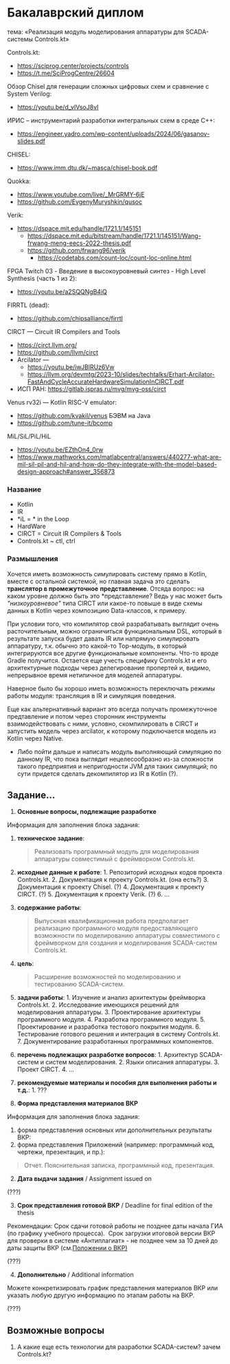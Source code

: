 # Бакалаврский диплом

тема: «Реализация модуль моделирования аппаратуры для SCADA-системы Controls.kt»

Controls.kt: 
- https://sciprog.center/projects/controls
- https://t.me/SciProgCentre/26604

Обзор Chisel для генерации сложных цифровых схем и сравнение с System Verilog:
- https://youtu.be/d_vlVsoJ8vI

ИРИС – инструментарий разработки интегральных схем в среде С++:
- https://engineer.yadro.com/wp-content/uploads/2024/06/gasanov-slides.pdf

CHISEL:
- https://www.imm.dtu.dk/~masca/chisel-book.pdf

Quokka:
- https://www.youtube.com/live/_MrGRMY-6jE
- https://github.com/EvgenyMuryshkin/qusoc

Verik:
- https://dspace.mit.edu/handle/1721.1/145151
    - https://dspace.mit.edu/bitstream/handle/1721.1/145151/Wang-frwang-meng-eecs-2022-thesis.pdf
    - https://github.com/frwang96/verik
        - https://codetabs.com/count-loc/count-loc-online.html

FPGA Twitch 03 - Введение в высокоуровневый синтез - High Level Synthesis (часть 1 из 2):
- https://youtu.be/a2SQQNgB4iQ

FIRRTL (dead):
- https://github.com/chipsalliance/firrtl

CIRCT — Circuit IR Compilers and Tools
- https://circt.llvm.org/
- https://github.com/llvm/circt
- Arcilator — 
    - https://youtu.be/iwJBlRUz6Vw
    - https://llvm.org/devmtg/2023-10/slides/techtalks/Erhart-Arcilator-FastAndCycleAccurateHardwareSimulationInCIRCT.pdf
- ИСП РАН: https://gitlab.ispras.ru/mvg/mvg-oss/circt

Venus rv32i — Kotlin RISC-V emulator:
- https://github.com/kvakil/venus
БЭВМ на Java
- https://github.com/tune-it/bcomp

MiL/SiL/PiL/HiL
- https://youtu.be/EZthOn4_0rw
- https://www.mathworks.com/matlabcentral/answers/440277-what-are-mil-sil-pil-and-hil-and-how-do-they-integrate-with-the-model-based-design-approach#answer_356873


### Название

- Kotlin
- IR
- *iL = * in the Loop
- HardWare
- CIRCT = Circuit IR Compilers & Tools
- Controls.kt ~ ctl, ctrl

### Размышления

Хочется иметь возможность симулировать систему прямо в Kotlin, вместе с
остальной системой, но главная задача это сделать **транслятор в промежуточное**
**представление**. Отсяда вопрос: на каком уровне должно быть это
*представление?  Ведь у нас может быть _"низкоуровневое"_ типа CIRCT или
какое-то повыше в виде схемы данных в Kotlin через композицию Data-классов, к
примеру.

При условии того, что компилятор свой разрабатывать выглядит очень 
расточительным, можно ограничиться функциональным DSL, который в результате
запуска будет давать IR или напрямую симулировать аппаратуру, т.к. обычно это
какой-то Top-модуль, в который интегрируются все другие функциональные
компоненты. Что-то вроде Gradle получится. Остается еще учесть специфику
Controls.kt и его архитектурные подходы через делегирование пропертей и, видимо,
непрерывное время нетипичное для моделей аппаратуры.

Наверное было бы хорошо иметь возможность переключать режимы работы модуля:
трансляция в IR и симуляция поведения.

Еще как альтернативный вариант это всегда получать промежуточное предтавление
и потом через сторонник инструменты взаимодействовать с ними, условно,
скомпилировать в CIRCT и запустить модель через arcilator, к которому 
подключается модель из Kotlin через Native. 
- Либо пойти дальше и написать модуль выполняющий симуляцию по данному IR, что
  пока выглядит нецелесообразно из-за сложности такого предприятия и непригодности
  JVM для таких симуляций; по сути придется сделать декомпилятор из IR в Kotlin
  (?).


## Задание...

1. **Основные вопросы, подлежащие разработке**

Информация для заполнения блока задания: 
  1. **техническое задание**: 
     > Реализовать программный модуль для моделирования аппаратуры совместимый с фреймворком Controls.kt.
  2. **исходные данные к работе**:
    1. Репозиторий исходных кодов проекта Controls.kt.
    2. Документация к проекту Controls.kt. (она есть?)
    3. Документация к проекту Chisel. (?)
    4. Документация к проекту CIRCT. (?)
    5. Документация к проекту Verik. (?)
    6. ...
  3. **содержание работы**:
     > Выпускная квалификационная работа предполагает реализацию программного модуля предоставляющего возможности по моделированию аппаратуры совместимого с фреймворком для создания и моделирования SCADA-систем Controls.kt.
  4. **цель**:
     > Расширение возможностей по моделированию и тестированию SCADA-систем.
  5. **задачи работы**:
    1. Изучение и анализ архитектуры фреймворка Controls.kt.
    2. Исследование имеющихся решений для моделирования аппаратуры.
    3. Проектирование архитектуры программного модуля.
    4. Разработка программного модуля.
    5. Проектирование и разработка тестового покрытия модуля.
    6. Тестирование готового решения и интеграция в систему Controls.kt.
    7. Документирование разработанных программных компонентов.
  6. **перечень подлежащих разработке вопросов**:
    1. Архитектур SCADA-систем и систем моделирования.
    2. Языки описания аппаратуры.
    3. Проект CIRCT.
    4. ...
  7. **рекомендуемые материалы и пособия для выполнения работы и т.д.**:
    1.  ???

2. **Форма представления материалов ВКР**

Информация для заполнения блока задания: 
  1. форма представления основных или дополнительных результаты ВКР:  
  2. форма представления Приложений (например: программный код, чертежи, презентация, и пр.):
    
> Отчет. Пояснительная записка, программный код, презентация.

2. **Дата выдачи задания** / Assignment issued on

(???)

3. **Срок представления готовой ВКР** / Deadline for final edition of the thesis  

Рекомендации: Срок сдачи готовой работы не позднее даты начала ГИА (по графику
учебного процесса).  Срок загрузки итоговой версии ВКР для проверки в системе
«Антиплагиат» - не позднее чем за 10 дней до даты защиты ВКР 
(см.[Положении о ВКР)](https://student.itmo.ru/ru/gia_docs/)

(???)

4. **Дополнительно** / Additional information  

Можете конкретизировать график представления материалов ВКР или указать любую другую информацию по этапам работы на ВКР.

(???)

## Возможные вопросы

1. А какие еще есть технологии для разработки SCADA-систем? зачем Controls.kt?


